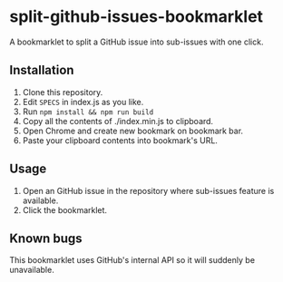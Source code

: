 # split-github-issues-bookmarklet

A bookmarklet to split a GitHub issue into sub-issues with one click.

## Installation

1. Clone this repository.
2. Edit `SPECS` in index.js as you like.
3. Run `npm install && npm run build`
4. Copy all the contents of ./index.min.js to clipboard.
5. Open Chrome and create new bookmark on bookmark bar.
6. Paste your clipboard contents into bookmark's URL.

## Usage

1. Open an GitHub issue in the repository where sub-issues feature is available.
2. Click the bookmarklet.

## Known bugs

This bookmarklet uses GitHub's internal API so it will suddenly be unavailable.
